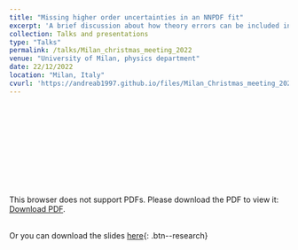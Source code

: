 ```yaml
---
title: "Missing higher order uncertainties in an NNPDF fit"
excerpt: 'A brief discussion about how theory errors can be included in PDF fits and why they should be.'
collection: Talks and presentations
type: "Talks"
permalink: /talks/Milan_christmas_meeting_2022
venue: "University of Milan, physics department"
date: 22/12/2022
location: "Milan, Italy"
cvurl: 'https://andreab1997.github.io/files/Milan_Christmas_meeting_2022_slides.pdf'
---
```

<object data="https://andreab1997.github.io/files/Milan_Christmas_meeting_2022_slides.pdf" type="application/pdf" width="700px" height="700px">
    <embed src="https://andreab1997.github.io/files/Milan_Christmas_meeting_2022_slides.pdf">
        <p>This browser does not support PDFs. Please download the PDF to view it: <a href="https://andreab1997.github.io/files/Milan_Christmas_meeting_2022_slides.pdf">Download PDF</a>.</p>
    </embed>
</object>

\
Or you can download the slides [here](https://andreab1997.github.io/files/Milan_Christmas_meeting_2022_slides.pdf){: .btn--research}

